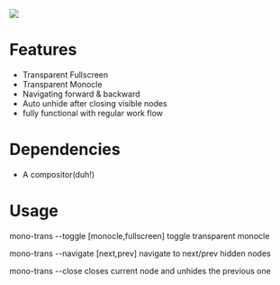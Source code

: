 ![](preview/preview.gif)

# Features
   * Transparent Fullscreen
   * Transparent Monocle
   * Navigating forward & backward
   * Auto unhide after closing visible nodes
   * fully functional with regular work flow

# Dependencies
   * A compositor(duh!)

# Usage

   mono-trans --toggle [monocle,fullscreen]  toggle transparent monocle

   mono-trans --navigate [next,prev]         navigate to next/prev hidden nodes

   mono-trans --close                        closes current node and unhides the previous one
